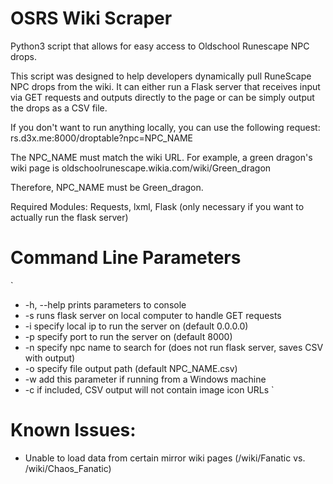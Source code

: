 # OSRS Wiki Scraper

Python3 script that allows for easy access to Oldschool Runescape NPC drops.


This script was designed to help developers dynamically pull RuneScape NPC drops from the wiki. It can either run a Flask server that receives input via GET requests and outputs directly to the page or can be simply output the drops as a CSV file.


If you don't want to run anything locally, you can use the following request: rs.d3x.me:8000/droptable?npc=NPC_NAME


The NPC_NAME must match the wiki URL. For example, a green dragon's wiki page is oldschoolrunescape.wikia.com/wiki/Green_dragon

Therefore, NPC_NAME must be Green_dragon.


Required Modules: Requests, lxml, Flask (only necessary if you want to actually run the flask server)


# Command Line Parameters

`
- -h, --help    prints parameters to console
- -s            runs flask server on local computer to handle GET requests
- -i            specify local ip to run the server on (default 0.0.0.0)
- -p            specify port to run the server on (default 8000)
- -n            specify npc name to search for (does not run flask server, saves CSV with output)
- -o            specify file output path (default NPC_NAME.csv)
- -w            add this parameter if running from a Windows machine
- -c            if included, CSV output will not contain image icon URLs
`

# Known Issues: 


- Unable to load data from certain mirror wiki pages (/wiki/Fanatic vs. /wiki/Chaos_Fanatic)
